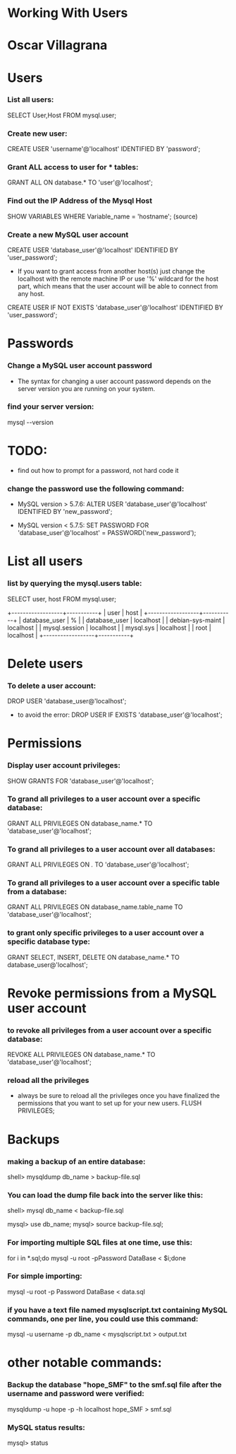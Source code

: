 # Working With Users
# Oscar Villagrana

# Users

### List all users: 
SELECT User,Host FROM mysql.user;

### Create new user: 
CREATE USER 'username'@'localhost' IDENTIFIED BY 'password';

### Grant ALL access to user for * tables: 
GRANT ALL ON database.* TO 'user'@'localhost';

### Find out the IP Address of the Mysql Host
SHOW VARIABLES WHERE Variable_name = 'hostname'; (source)

### Create a new MySQL user account
CREATE USER 'database_user'@'localhost' IDENTIFIED BY 'user_password';

- If you want to grant access from another host(s) just change the localhost with the remote machine IP or use '%' wildcard for the host part, which means that the user account will be able to connect from any host.

CREATE USER IF NOT EXISTS 'database_user'@'localhost' IDENTIFIED BY 'user_password';

# Passwords

### Change a MySQL user account password

- The syntax for changing a user account password depends on the server version you are running on your system.

### find your server version:
mysql --version

# TODO:
- find out how to prompt for a password, not hard code it

### change the password use the following command:
- MySQL version > 5.7.6:
ALTER USER 'database_user'@'localhost' IDENTIFIED BY 'new_password';


- MySQL version < 5.7.5:
SET PASSWORD FOR 'database_user'@'localhost' = PASSWORD('new_password');

# List all users

### list by querying the mysql.users table:

SELECT user, host FROM mysql.user;

+------------------+-----------+
| user             | host      |
+------------------+-----------+
| database_user    | %         |
| database_user    | localhost |
| debian-sys-maint | localhost |
| mysql.session    | localhost |
| mysql.sys        | localhost |
| root             | localhost |
+------------------+-----------+

# Delete users

### To delete a user account:
DROP USER 'database_user@'localhost';

- to avoid the error:
DROP USER IF EXISTS 'database_user'@'localhost';

# Permissions

### Display user account privileges:
SHOW GRANTS FOR 'database_user'@'localhost';


### To grand all privileges to a user account over a specific database:
GRANT ALL PRIVILEGES ON database_name.* TO 'database_user'@'localhost';

### To grand all privileges to a user account over all databases:
GRANT ALL PRIVILEGES ON *.* TO 'database_user'@'localhost';

### To grand all privileges to a user account over a specific table from a database:
GRANT ALL PRIVILEGES ON database_name.table_name TO 'database_user'@'localhost';

### to grant only specific privileges to a user account over a specific database type:
GRANT SELECT, INSERT, DELETE ON database_name.* TO database_user@'localhost';


# Revoke permissions from a MySQL user account

### to revoke all privileges from a user account over a specific database:

REVOKE ALL PRIVILEGES ON database_name.* TO 'database_user'@'localhost';

### reload all the privileges
- always be sure to reload all the privileges once you have finalized the permissions that you want to set up for your new users.
FLUSH PRIVILEGES;


# Backups

### making a backup of an entire database:

shell> mysqldump db_name > backup-file.sql

### You can load the dump file back into the server like this:

shell> mysql db_name < backup-file.sql

mysql> use db_name;
mysql> source backup-file.sql;

### For importing multiple SQL files at one time, use this:
for i in *.sql;do mysql -u root -pPassword DataBase < $i;done

### For simple importing:
mysql -u root -p Password DataBase < data.sql


### if you have a text file named mysqlscript.txt containing MySQL commands, one per line, you could use this command:

mysql -u username -p db_name < mysqlscript.txt > output.txt


# other notable commands:

### Backup the database "hope_SMF" to the smf.sql file after the username and password were verified:
mysqldump -u hope -p -h localhost hope_SMF > smf.sql


### MySQL status results:
mysql> status




